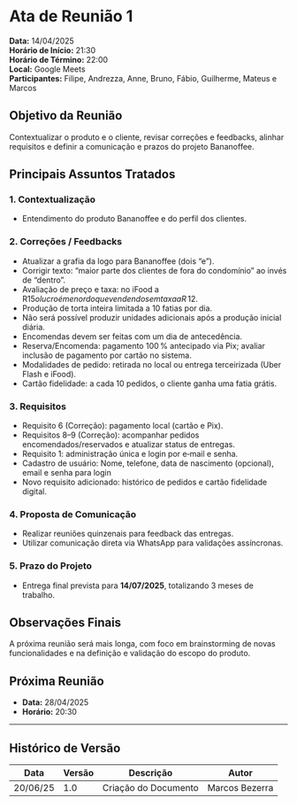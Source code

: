 
# Ata de Reunião 1

**Data:** 14/04/2025  
**Horário de Início:** 21:30  
**Horário de Término:** 22:00  
**Local:** Google Meets  
**Participantes:** Filipe, Andrezza,  Anne, Bruno, Fábio, Guilherme, Mateus e Marcos

## Objetivo da Reunião
Contextualizar o produto e o cliente, revisar correções e feedbacks, alinhar requisitos e definir a comunicação e prazos do projeto Bananoffee.

## Principais Assuntos Tratados

### 1. Contextualização
- Entendimento do produto Bananoffee e do perfil dos clientes.

### 2. Correções / Feedbacks
- Atualizar a grafia da logo para Bananoffee (dois “e”).
- Corrigir texto: “maior parte dos clientes de fora do condomínio” ao invés de “dentro”.
- Avaliação de preço e taxa: no iFood a R$ 15 o lucro é menor do que vendendo sem taxa a R$ 12.
- Produção de torta inteira limitada a 10 fatias por dia.
- Não será possível produzir unidades adicionais após a produção inicial diária.
- Encomendas devem ser feitas com um dia de antecedência.
- Reserva/Encomenda: pagamento 100 % antecipado via Pix; avaliar inclusão de pagamento por cartão no sistema.
- Modalidades de pedido: retirada no local ou entrega terceirizada (Uber Flash e iFood).
- Cartão fidelidade: a cada 10 pedidos, o cliente ganha uma fatia grátis.

### 3. Requisitos
- Requisito 6 (Correção): pagamento local (cartão e Pix).
- Requisitos 8–9 (Correção): acompanhar pedidos encomendados/reservados e atualizar status de entregas.
- Requisito 1: administração única e login por e‑mail e senha.
- Cadastro de usuário: Nome, telefone, data de nascimento (opcional), email e senha para login 
- Novo requisito adicionado: histórico de pedidos e cartão fidelidade digital.

### 4. Proposta de Comunicação
- Realizar reuniões quinzenais para feedback das entregas.
- Utilizar comunicação direta via WhatsApp para validações assíncronas.

### 5. Prazo do Projeto
- Entrega final prevista para **14/07/2025**, totalizando 3 meses de trabalho.

## Observações Finais
A próxima reunião será mais longa, com foco em brainstorming de novas funcionalidades e na definição e validação do escopo do produto.

## Próxima Reunião
- **Data:** 28/04/2025  
- **Horário:** 20:30  
---

## Histórico de Versão

| Data     | Versão | Descrição             | Autor              |
| -------- | ------ | --------------------- | ------------------ |
| 20/06/25 | 1.0    | Criação do Documento  | Marcos Bezerra     |

